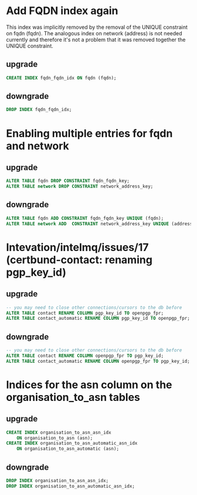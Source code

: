 # Add FQDN index again

This index was implicitly removed by the removal of the UNIQUE
constraint on fqdn (fqdn). The analogous index on network (address) is
not needed currently and therefore it's not a problem that it was
removed together the UNIQUE constraint.


## upgrade
```sql
CREATE INDEX fqdn_fqdn_idx ON fqdn (fqdn);
```


## downgrade
```sql
DROP INDEX fqdn_fqdn_idx;
```


# Enabling multiple entries for fqdn and network

## upgrade

```sql
ALTER TABLE fqdn DROP CONSTRAINT fqdn_fqdn_key;
ALTER TABLE network DROP CONSTRAINT network_address_key;
```

## downgrade
```sql
ALTER TABLE fqdn ADD CONSTRAINT fqdn_fqdn_key UNIQUE (fqdn);
ALTER TABLE network ADD  CONSTRAINT network_address_key UNIQUE (address);
```


# Intevation/intelmq/issues/17 (certbund-contact: renaming pgp_key_id)

## upgrade
```sql
-- you may need to close other connections/cursors to the db before
ALTER TABLE contact RENAME COLUMN pgp_key_id TO openpgp_fpr;
ALTER TABLE contact_automatic RENAME COLUMN pgp_key_id TO openpgp_fpr;
```

## downgrade
```sql
-- you may need to close other connections/cursors to the db before
ALTER TABLE contact RENAME COLUMN openpgp_fpr TO pgp_key_id;
ALTER TABLE contact_automatic RENAME COLUMN openpgp_fpr TO pgp_key_id;
```


# Indices for the asn column on the organisation_to_asn tables

## upgrade
```sql
CREATE INDEX organisation_to_asn_asn_idx
    ON organisation_to_asn (asn);
CREATE INDEX organisation_to_asn_automatic_asn_idx
    ON organisation_to_asn_automatic (asn);
```

## downgrade
```sql
DROP INDEX organisation_to_asn_asn_idx;
DROP INDEX organisation_to_asn_automatic_asn_idx;
```
